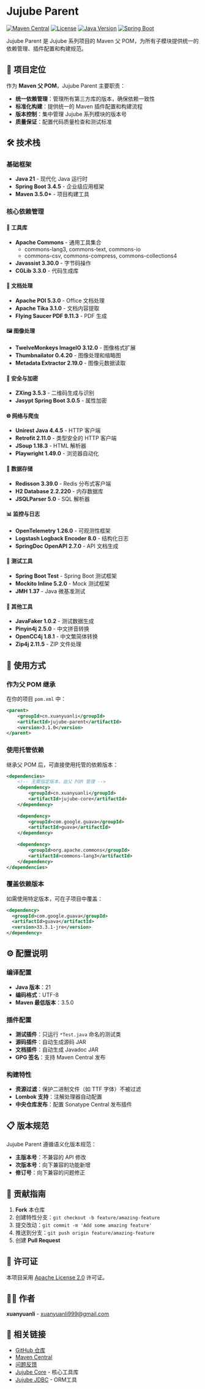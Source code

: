 # Jujube Parent

[![Maven Central](https://img.shields.io/maven-central/v/cn.xuanyuanli/jujube-parent.svg?label=Maven%20Central)](https://search.maven.org/search?q=g:cn.xuanyuanli%20AND%20a:jujube-parent)
[![License](https://img.shields.io/badge/License-Apache%202.0-blue.svg)](https://opensource.org/licenses/Apache-2.0)
[![Java Version](https://img.shields.io/badge/Java-21+-green.svg)](https://www.oracle.com/java/)
[![Spring Boot](https://img.shields.io/badge/Spring%20Boot-3.4.5-brightgreen.svg)](https://spring.io/projects/spring-boot)

Jujube Parent 是 Jujube 系列项目的 Maven 父 POM，为所有子模块提供统一的依赖管理、插件配置和构建规范。

## 🎯 项目定位

作为 **Maven 父 POM**，Jujube Parent 主要职责：

- **统一依赖管理**：管理所有第三方库的版本，确保依赖一致性
- **标准化构建**：提供统一的 Maven 插件配置和构建流程
- **版本控制**：集中管理 Jujube 系列模块的版本号
- **质量保证**：配置代码质量检查和测试标准

## 🛠️ 技术栈

### 基础框架
- **Java 21** - 现代化 Java 运行时
- **Spring Boot 3.4.5** - 企业级应用框架
- **Maven 3.5.0+** - 项目构建工具

### 核心依赖管理

#### 🔧 工具库
- **Apache Commons** - 通用工具集合
  - commons-lang3, commons-text, commons-io
  - commons-csv, commons-compress, commons-collections4
- **Javassist 3.30.0** - 字节码操作
- **CGLib 3.3.0** - 代码生成库

#### 📄 文档处理
- **Apache POI 5.3.0** - Office 文档处理
- **Apache Tika 3.1.0** - 文档内容提取
- **Flying Saucer PDF 9.11.3** - PDF 生成

#### 🖼️ 图像处理
- **TwelveMonkeys ImageIO 3.12.0** - 图像格式扩展
- **Thumbnailator 0.4.20** - 图像处理和缩略图
- **Metadata Extractor 2.19.0** - 图像元数据读取

#### 🔐 安全与加密
- **ZXing 3.5.3** - 二维码生成与识别
- **Jasypt Spring Boot 3.0.5** - 属性加密

#### 🌐 网络与爬虫
- **Unirest Java 4.4.5** - HTTP 客户端
- **Retrofit 2.11.0** - 类型安全的 HTTP 客户端
- **JSoup 1.18.3** - HTML 解析器
- **Playwright 1.49.0** - 浏览器自动化

#### 💾 数据存储
- **Redisson 3.39.0** - Redis 分布式客户端
- **H2 Database 2.2.220** - 内存数据库
- **JSQLParser 5.0** - SQL 解析器

#### 📊 监控与日志
- **OpenTelemetry 1.26.0** - 可观测性框架
- **Logstash Logback Encoder 8.0** - 结构化日志
- **SpringDoc OpenAPI 2.7.0** - API 文档生成

#### 🧪 测试工具
- **Spring Boot Test** - Spring Boot 测试框架
- **Mockito Inline 5.2.0** - Mock 测试框架
- **JMH 1.37** - Java 微基准测试

#### 🔧 其他工具
- **JavaFaker 1.0.2** - 测试数据生成
- **Pinyin4j 2.5.0** - 中文拼音转换
- **OpenCC4j 1.8.1** - 中文繁简体转换
- **Zip4j 2.11.5** - ZIP 文件处理

## 🚀 使用方式

### 作为父 POM 继承

在你的项目 `pom.xml` 中：

```xml
<parent>
    <groupId>cn.xuanyuanli</groupId>
    <artifactId>jujube-parent</artifactId>
    <version>3.1.0</version>
</parent>
```

### 使用托管依赖

继承父 POM 后，可直接使用托管的依赖版本：

```xml
<dependencies>
    <!-- 无需指定版本，由父 POM 管理 -->
    <dependency>
        <groupId>cn.xuanyuanli</groupId>
        <artifactId>jujube-core</artifactId>
    </dependency>
    
    <dependency>
        <groupId>com.google.guava</groupId>
        <artifactId>guava</artifactId>
    </dependency>
    
    <dependency>
        <groupId>org.apache.commons</groupId>
        <artifactId>commons-lang3</artifactId>
    </dependency>
</dependencies>
```

### 覆盖依赖版本

如需使用特定版本，可在子项目中覆盖：

```xml
<dependency>
  <groupId>com.google.guava</groupId>
  <artifactId>guava</artifactId>
  <version>33.3.1-jre</version>
</dependency>
```

## ⚙️ 配置说明

### 编译配置
- **Java 版本**：21
- **编码格式**：UTF-8
- **Maven 最低版本**：3.5.0

### 插件配置
- **测试插件**：只运行 `*Test.java` 命名的测试类
- **源码插件**：自动生成源码 JAR
- **文档插件**：自动生成 Javadoc JAR
- **GPG 签名**：支持 Maven Central 发布

### 构建特性
- **资源过滤**：保护二进制文件（如 TTF 字体）不被过滤
- **Lombok 支持**：注解处理器自动配置
- **中央仓库发布**：配置 Sonatype Central 发布插件

## 📋 版本规范

Jujube Parent 遵循语义化版本规范：
- **主版本号**：不兼容的 API 修改
- **次版本号**：向下兼容的功能新增
- **修订号**：向下兼容的问题修正

## 🤝 贡献指南

1. **Fork** 本仓库
2. 创建特性分支：`git checkout -b feature/amazing-feature`
3. 提交改动：`git commit -m 'Add some amazing feature'`
4. 推送到分支：`git push origin feature/amazing-feature`
5. 创建 **Pull Request**

## 📄 许可证

本项目采用 [Apache License 2.0](https://www.apache.org/licenses/LICENSE-2.0) 许可证。

## 👨‍💻 作者

**xuanyuanli** - [xuanyuanli999@gmail.com](mailto:xuanyuanli999@gmail.com)

## 🔗 相关链接

- [GitHub 仓库](https://github.com/xuanyuanli/jujube-framework)
- [Maven Central](https://search.maven.org/search?q=g:cn.xuanyuanli%20AND%20a:jujube-parent)
- [问题反馈](https://github.com/xuanyuanli/jujube-framework/issues)
- [Jujube Core](https://github.com/xuanyuanli/jujube-framework) - 核心工具库
- [Jujube JDBC](https://github.com/xuanyuanli/jujube-framework) - ORM工具